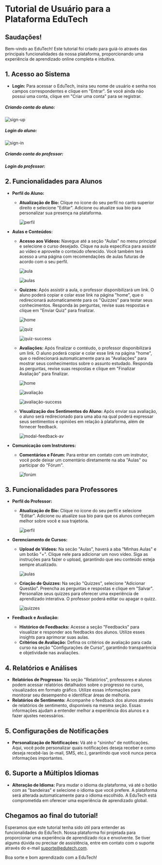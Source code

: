 # Tutorial de Usuário para a Plataforma EduTech

## Saudações!
Bem-vindo ao EduTech! Este tutorial foi criado para guiá-lo através das principais funcionalidades da nossa plataforma, proporcionando uma experiência de aprendizado online completa e intuitiva.

## 1. Acesso ao Sistema
- **Login:** Para acessar o EduTech, insira seu nome de usuário e senha nos campos correspondentes e clique em "Entrar". Se você ainda não possui uma conta, clique em "Criar uma conta" para se registrar.

##### Criando conta do aluno:  
![sign-up](https://github.com/user-attachments/assets/0b320b4a-542f-4f25-806d-d9dcb750a1d8)

##### Login do aluno:
![sign-in](https://github.com/user-attachments/assets/11a46cb0-cbb9-4872-9dad-9b00fb79baed)

##### Criando conta do professor: 

##### Login do professor:

## 2. Funcionalidades para Alunos

- **Perfil do Aluno:**
  
  - **Atualização de Bio:** Clique no ícone do seu perfil no canto superior direito e selecione "Editar". Adicione ou atualize sua bio para personalizar sua presença na plataforma.
 
    ![perfil](https://github.com/user-attachments/assets/b452984c-81d9-47e0-beac-da91d10e01d0)

- **Aulas e Conteúdos:**
  - **Acesso aos Vídeos:** Navegue até a seção "Aulas" no menu principal e selecione o curso desejado. Clique na aula específica para assistir ao vídeo e aproveite o conteúdo oferecido. Você também terá acesso a uma página com recomendações de aulas futuras de acordo com o seu perfil.

    ![aula](https://github.com/user-attachments/assets/89ed7d54-8358-4804-948f-790cc00c2e15)

    ![aulas](https://github.com/user-attachments/assets/194b23f1-db68-4eba-81df-009e55f8e99f)

  - **Quizzes:** Após assistir a aula, o professor disponibilizará um link. O aluno poderá copiar e colar esse link na página "home", que o redirecionará automaticamente para os "Quizzes" para testar seus conhecimentos. Responda às perguntas, revise suas respostas e clique em "Enviar Quiz" para finalizar.
 
    ![home](https://github.com/user-attachments/assets/ab73928b-2488-4936-9d76-65a89f690e06)

    ![quiz](https://github.com/user-attachments/assets/8c30f329-edbd-4f08-95de-90c68b912969)

    ![quiz-success](https://github.com/user-attachments/assets/2d2edd8a-f366-4d00-917b-4e205e170f69)

  - **Avaliações:** Após finalizar o contéudo, o professor disponibilizará um link. O aluno poderá copiar e colar esse link na página "home", que o redirecionará automaticamente para as "Avaliações" para mostrar seus conhecimentos sobre o assunto estudado. Responda às perguntas, revise suas respostas e clique em "Finalizar Avaliação" para finalizar.
 
    ![home](https://github.com/user-attachments/assets/5ec05fa1-1ca1-48ac-99f1-af1d8df4d204)

    ![avaliação](https://github.com/user-attachments/assets/1af5bda1-3ed4-4b49-82f4-1517b9131d40)

    ![avaliação-success](https://github.com/user-attachments/assets/c10735e5-a283-4776-93e2-719c0c203dd7)

  - **Visualização dos Sentimentos do Aluno:** Após enviar sua avaliação, o aluno será redirecionado para uma aba na qual poderá expressar seus sentimentos e opiniões em relação à plataforma, além de fornecer feedback.
 
    ![modal-feedback-av](https://github.com/user-attachments/assets/af0d82e3-d4e8-437a-b393-8827354c1bd0)

- **Comunicação com Instrutores:**
  - **Comentários e Fórum:** Para entrar em contato com um instrutor, você pode deixar um comentário diretamente na aba "Aulas" ou participar do "Fórum".
  
    ![forúm](https://github.com/user-attachments/assets/ee7f0bb6-e6d2-4d86-8cd5-832cfec58b94)

## 3. Funcionalidades para Professores

- **Perfil do Professor:**
  - **Atualização de Bio:** Clique no ícone do seu perfil e selecione "Editar". Adicione ou atualize sua bio para que os alunos conheçam melhor sobre você e sua trajetória.

    ![perfil](https://github.com/user-attachments/assets/115e9d50-59c9-48ff-ae8c-6edf2b777c9a)

- **Gerenciamento de Cursos:**
  - **Upload de Vídeos:** Na secão "Aulas", haverá a aba "Minhas Aulas" e um botão "+". Clique nele para adicionar um novo vídeo. Siga as instruções para fazer o upload, garantindo que seu conteúdo esteja sempre atualizado.

    ![aulas](https://github.com/user-attachments/assets/83a715df-4931-475d-a65b-44cac2cdf304)

  - **Criação de Quizzes:** Na seção "Quizzes", selecione "Adicionar Questão". Preencha as perguntas e respostas e clique em "Salvar". Personalize seus quizzes para oferecer uma experiência de aprendizado interativa. O professor poderá editar ou apagar o quizz. 

    ![quizzes](https://github.com/user-attachments/assets/112503fe-dcd9-4ad6-9bda-26094dd93790)

- **Feedback e Avaliação:**
  - **Histórico de Feedbacks:** Acesse a seção "Feedbacks" para visualizar e responder aos feedbacks dos alunos. Utilize esses insights para aprimorar suas aulas.
  - **Critérios de Avaliação:** Defina os critérios de avaliação para cada curso na seção "Configurações de Curso", garantindo transparência e objetividade nas avaliações.

## 4. Relatórios e Análises
- **Relatórios de Progresso:** Na seção "Relatórios", professores e alunos podem acessar relatórios detalhados sobre o progresso no curso, visualizados em formato gráfico. Utilize essas informações para monitorar seu desempenho e identificar áreas de melhoria.
- **Relatórios de Sentimento:** Acompanhe o feedback dos alunos através de relatórios de sentimento, disponíveis na mesma seção. Essas informações ajudam a entender melhor a experiência dos alunos e a fazer ajustes necessários.

## 5. Configurações de Notificações
- **Personalização de Notificações:** Vá até o "sininho" de notificações. Aqui, você pode personalizar quais notificações deseja receber e como deseja recebê-las (e-mail, SMS, etc.), garantindo que você nunca perca informações importantes.

## 6. Suporte a Múltiplos Idiomas
- **Alteração de Idioma:** Para mudar o idioma da plataforma, vá até o botão com as "bandeiras" e selecione o idioma que você prefere. A plataforma será alterada automaticamente para o idioma escolhido. A EduTech está comprometida em oferecer uma experiência de aprendizado global.

## Chegamos ao final do tutorial!
Esperamos que este tutorial tenha sido útil para entender as funcionalidades do EduTech. Nossa plataforma foi projetada para proporcionar uma experiência de aprendizado rica e envolvente. Se tiver alguma dúvida ou precisar de assistência, entre em contato com o suporte através do e-mail suporte@edutech.com.

Boa sorte e bom aprendizado com a EduTech!
